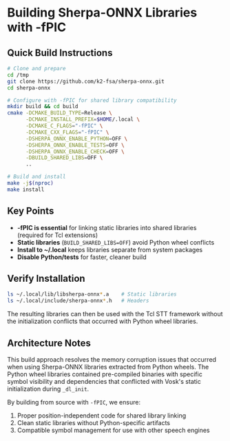 # Building Sherpa-ONNX Libraries with -fPIC

## Quick Build Instructions

```bash
# Clone and prepare
cd /tmp
git clone https://github.com/k2-fsa/sherpa-onnx.git
cd sherpa-onnx

# Configure with -fPIC for shared library compatibility
mkdir build && cd build
cmake -DCMAKE_BUILD_TYPE=Release \
      -DCMAKE_INSTALL_PREFIX=$HOME/.local \
      -DCMAKE_C_FLAGS="-fPIC" \
      -DCMAKE_CXX_FLAGS="-fPIC" \
      -DSHERPA_ONNX_ENABLE_PYTHON=OFF \
      -DSHERPA_ONNX_ENABLE_TESTS=OFF \
      -DSHERPA_ONNX_ENABLE_CHECK=OFF \
      -DBUILD_SHARED_LIBS=OFF \
      ..

# Build and install
make -j$(nproc)
make install
```

## Key Points

- **-fPIC is essential** for linking static libraries into shared libraries (required for Tcl extensions)
- **Static libraries** (`BUILD_SHARED_LIBS=OFF`) avoid Python wheel conflicts
- **Install to ~/.local** keeps libraries separate from system packages
- **Disable Python/tests** for faster, cleaner build

## Verify Installation

```bash
ls ~/.local/lib/libsherpa-onnx*.a    # Static libraries
ls ~/.local/include/sherpa-onnx*.h   # Headers
```

The resulting libraries can then be used with the Tcl STT framework without the initialization conflicts that occurred with Python wheel libraries.

## Architecture Notes

This build approach resolves the memory corruption issues that occurred when using Sherpa-ONNX libraries extracted from Python wheels. The Python wheel libraries contained pre-compiled binaries with specific symbol visibility and dependencies that conflicted with Vosk's static initialization during `_dl_init`.

By building from source with `-fPIC`, we ensure:
1. Proper position-independent code for shared library linking
2. Clean static libraries without Python-specific artifacts
3. Compatible symbol management for use with other speech engines